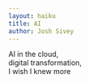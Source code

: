 ```yaml
---
layout: haiku
title: AI
author: Josh Sivey
---
```


AI in the cloud,  <br>
digital transformation,  <br>
I wish I knew more  <br>